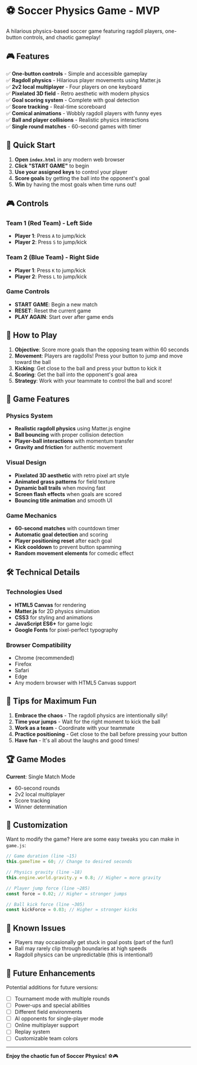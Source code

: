 # ⚽ Soccer Physics Game - MVP

A hilarious physics-based soccer game featuring ragdoll players, one-button controls, and chaotic gameplay!

## 🎮 Features

✅ **One-button controls** - Simple and accessible gameplay  
✅ **Ragdoll physics** - Hilarious player movements using Matter.js  
✅ **2v2 local multiplayer** - Four players on one keyboard  
✅ **Pixelated 3D field** - Retro aesthetic with modern physics  
✅ **Goal scoring system** - Complete with goal detection  
✅ **Score tracking** - Real-time scoreboard  
✅ **Comical animations** - Wobbly ragdoll players with funny eyes  
✅ **Ball and player collisions** - Realistic physics interactions  
✅ **Single round matches** - 60-second games with timer  

## 🚀 Quick Start

1. **Open `index.html`** in any modern web browser
2. **Click "START GAME"** to begin
3. **Use your assigned keys** to control your player
4. **Score goals** by getting the ball into the opponent's goal
5. **Win** by having the most goals when time runs out!

## 🎮 Controls

### Team 1 (Red Team) - Left Side
- **Player 1**: Press `A` to jump/kick
- **Player 2**: Press `S` to jump/kick

### Team 2 (Blue Team) - Right Side  
- **Player 1**: Press `K` to jump/kick
- **Player 2**: Press `L` to jump/kick

### Game Controls
- **START GAME**: Begin a new match
- **RESET**: Reset the current game
- **PLAY AGAIN**: Start over after game ends

## 🎯 How to Play

1. **Objective**: Score more goals than the opposing team within 60 seconds
2. **Movement**: Players are ragdolls! Press your button to jump and move toward the ball
3. **Kicking**: Get close to the ball and press your button to kick it
4. **Scoring**: Get the ball into the opponent's goal area
5. **Strategy**: Work with your teammate to control the ball and score!

## 🎨 Game Features

### Physics System
- **Realistic ragdoll physics** using Matter.js engine
- **Ball bouncing** with proper collision detection
- **Player-ball interactions** with momentum transfer
- **Gravity and friction** for authentic movement

### Visual Design
- **Pixelated 3D aesthetic** with retro pixel art style
- **Animated grass patterns** for field texture
- **Dynamic ball trails** when moving fast
- **Screen flash effects** when goals are scored
- **Bouncing title animation** and smooth UI

### Game Mechanics
- **60-second matches** with countdown timer
- **Automatic goal detection** and scoring
- **Player positioning reset** after each goal
- **Kick cooldown** to prevent button spamming
- **Random movement elements** for comedic effect

## 🛠️ Technical Details

### Technologies Used
- **HTML5 Canvas** for rendering
- **Matter.js** for 2D physics simulation
- **CSS3** for styling and animations
- **JavaScript ES6+** for game logic
- **Google Fonts** for pixel-perfect typography

### Browser Compatibility
- Chrome (recommended)
- Firefox
- Safari
- Edge
- Any modern browser with HTML5 Canvas support

## 🎪 Tips for Maximum Fun

1. **Embrace the chaos** - The ragdoll physics are intentionally silly!
2. **Time your jumps** - Wait for the right moment to kick the ball
3. **Work as a team** - Coordinate with your teammate
4. **Practice positioning** - Get close to the ball before pressing your button
5. **Have fun** - It's all about the laughs and good times!

## 🏆 Game Modes

**Current**: Single Match Mode
- 60-second rounds
- 2v2 local multiplayer
- Score tracking
- Winner determination

## 🔧 Customization

Want to modify the game? Here are some easy tweaks you can make in `game.js`:

```javascript
// Game duration (line ~15)
this.gameTime = 60; // Change to desired seconds

// Physics gravity (line ~18)  
this.engine.world.gravity.y = 0.8; // Higher = more gravity

// Player jump force (line ~285)
const force = 0.02; // Higher = stronger jumps

// Ball kick force (line ~305)
const kickForce = 0.03; // Higher = stronger kicks
```

## 🐛 Known Issues

- Players may occasionally get stuck in goal posts (part of the fun!)
- Ball may rarely clip through boundaries at high speeds
- Ragdoll physics can be unpredictable (this is intentional!)

## 🚀 Future Enhancements

Potential additions for future versions:
- [ ] Tournament mode with multiple rounds
- [ ] Power-ups and special abilities
- [ ] Different field environments
- [ ] AI opponents for single-player mode
- [ ] Online multiplayer support
- [ ] Replay system
- [ ] Customizable team colors

---

**Enjoy the chaotic fun of Soccer Physics!** ⚽🎮